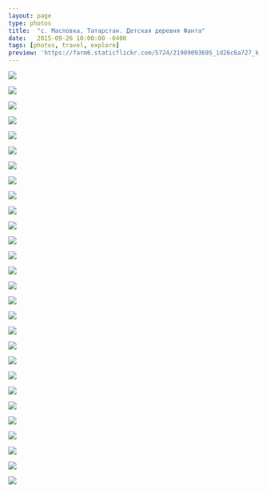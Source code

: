 ```yaml
---
layout: page
type: photos
title:  "с. Масловка, Татарстан. Детская деревня Фанта"
date:   2015-09-26 10:00:00 -0400
tags: [photos, travel, explore]
preview: 'https://farm6.staticflickr.com/5724/21909093695_1d26c6a727_k.jpg'
---
```


![](https://farm1.staticflickr.com/674/21883058036_2f037b571c_k.jpg)

![](https://farm1.staticflickr.com/696/21918905111_014fc02ae7_k.jpg)

![](https://farm6.staticflickr.com/5712/21918893081_90d61a10fc_k.jpg)

![](https://farm6.staticflickr.com/5619/21288077123_37db4fb44b_k.jpg)

![](https://farm1.staticflickr.com/658/21288072633_d19df15151_k.jpg)

![](https://farm6.staticflickr.com/5797/21288067513_86323de5e6_k.jpg)

![](https://farm6.staticflickr.com/5731/21918874461_54512c00a2_k.jpg)

![](https://farm6.staticflickr.com/5667/21909179135_1725458763_k.jpg)

![](https://farm6.staticflickr.com/5699/21721335888_c96e08cc27_k.jpg)

![](https://farm6.staticflickr.com/5709/21909172075_b229f144a8_k.jpg)

![](https://farm6.staticflickr.com/5799/21286420794_458f87ea0e_k.jpg)

![](https://farm1.staticflickr.com/708/21909164605_3edeb09e8b_k.jpg)

![](https://farm6.staticflickr.com/5642/21286412324_1364f59f3b_k.jpg)

![](https://farm6.staticflickr.com/5824/21918846011_a6f2196472_k.jpg)

![](https://farm6.staticflickr.com/5795/21288031273_276f9c9e2a_k.jpg)

![](https://farm1.staticflickr.com/569/21722262739_40e0ae0480_k.jpg)

![](https://farm6.staticflickr.com/5827/21286393694_f24c621bf9_k.jpg)

![](https://farm6.staticflickr.com/5834/21897146612_a018611ec6_k.jpg)

![](https://farm6.staticflickr.com/5637/21722242889_280675751c_k.jpg)

![](https://farm1.staticflickr.com/644/21722238479_7ddad99149_k.jpg)

![](https://farm1.staticflickr.com/565/21882950716_879cb57484_k.jpg)

![](https://farm1.staticflickr.com/650/21918801691_b2fca46b5f_k.jpg)

![](https://farm1.staticflickr.com/745/21722215709_c2273399a2_k.jpg)

![](https://farm6.staticflickr.com/5724/21909093695_1d26c6a727_k.jpg)

![](https://farm1.staticflickr.com/629/21918780171_bc4f383970_k.jpg)

![](https://farm1.staticflickr.com/644/21918778291_69c778e305_k.jpg)

![](https://farm1.staticflickr.com/754/21882919776_46ef509e60_k.jpg)

![](https://farm1.staticflickr.com/640/21909083655_3b24bcf81c_k.jpg)

